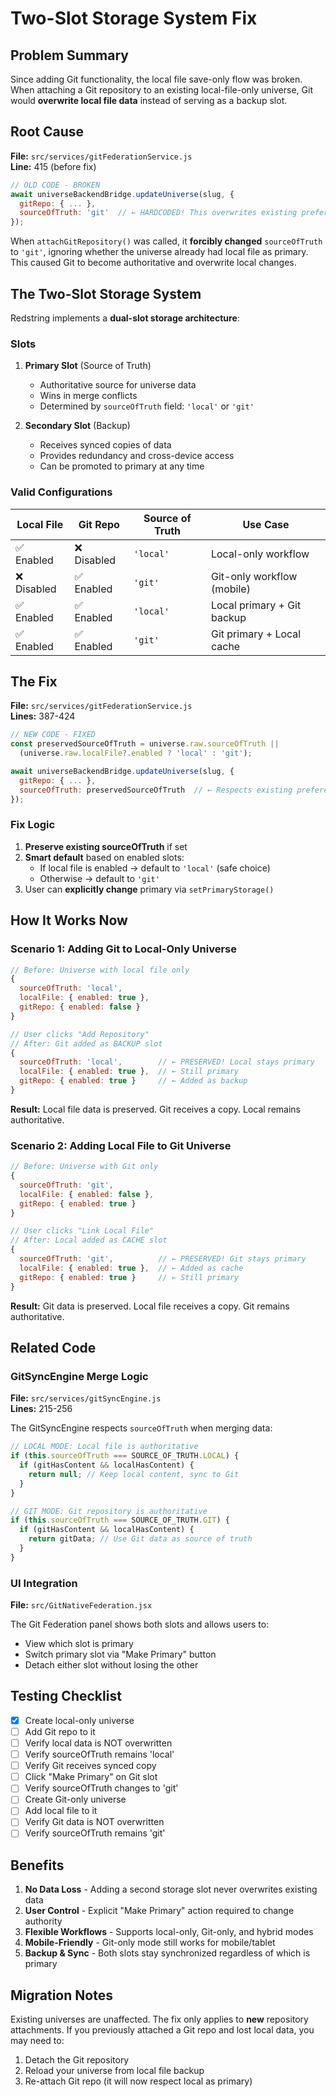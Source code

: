 # Two-Slot Storage System Fix

## Problem Summary

Since adding Git functionality, the local file save-only flow was broken. When attaching a Git repository to an existing local-file-only universe, Git would **overwrite local file data** instead of serving as a backup slot.

## Root Cause

**File:** `src/services/gitFederationService.js`  
**Line:** 415 (before fix)

```javascript
// OLD CODE - BROKEN
await universeBackendBridge.updateUniverse(slug, {
  gitRepo: { ... },
  sourceOfTruth: 'git'  // ← HARDCODED! This overwrites existing preference
});
```

When `attachGitRepository()` was called, it **forcibly changed** `sourceOfTruth` to `'git'`, ignoring whether the universe already had local file as primary. This caused Git to become authoritative and overwrite local changes.

## The Two-Slot Storage System

Redstring implements a **dual-slot storage architecture**:

### Slots

1. **Primary Slot** (Source of Truth)
   - Authoritative source for universe data
   - Wins in merge conflicts
   - Determined by `sourceOfTruth` field: `'local'` or `'git'`

2. **Secondary Slot** (Backup)
   - Receives synced copies of data
   - Provides redundancy and cross-device access
   - Can be promoted to primary at any time

### Valid Configurations

| Local File | Git Repo | Source of Truth | Use Case |
|------------|----------|-----------------|----------|
| ✅ Enabled | ❌ Disabled | `'local'` | Local-only workflow |
| ❌ Disabled | ✅ Enabled | `'git'` | Git-only workflow (mobile) |
| ✅ Enabled | ✅ Enabled | `'local'` | Local primary + Git backup |
| ✅ Enabled | ✅ Enabled | `'git'` | Git primary + Local cache |

## The Fix

**File:** `src/services/gitFederationService.js`  
**Lines:** 387-424

```javascript
// NEW CODE - FIXED
const preservedSourceOfTruth = universe.raw.sourceOfTruth || 
  (universe.raw.localFile?.enabled ? 'local' : 'git');

await universeBackendBridge.updateUniverse(slug, {
  gitRepo: { ... },
  sourceOfTruth: preservedSourceOfTruth  // ← Respects existing preference!
});
```

### Fix Logic

1. **Preserve existing sourceOfTruth** if set
2. **Smart default** based on enabled slots:
   - If local file is enabled → default to `'local'` (safe choice)
   - Otherwise → default to `'git'`
3. User can **explicitly change** primary via `setPrimaryStorage()`

## How It Works Now

### Scenario 1: Adding Git to Local-Only Universe

```javascript
// Before: Universe with local file only
{
  sourceOfTruth: 'local',
  localFile: { enabled: true },
  gitRepo: { enabled: false }
}

// User clicks "Add Repository"
// After: Git added as BACKUP slot
{
  sourceOfTruth: 'local',        // ← PRESERVED! Local stays primary
  localFile: { enabled: true },  // ← Still primary
  gitRepo: { enabled: true }     // ← Added as backup
}
```

**Result:** Local file data is preserved. Git receives a copy. Local remains authoritative.

### Scenario 2: Adding Local File to Git Universe

```javascript
// Before: Universe with Git only
{
  sourceOfTruth: 'git',
  localFile: { enabled: false },
  gitRepo: { enabled: true }
}

// User clicks "Link Local File"
// After: Local added as CACHE slot
{
  sourceOfTruth: 'git',          // ← PRESERVED! Git stays primary
  localFile: { enabled: true },  // ← Added as cache
  gitRepo: { enabled: true }     // ← Still primary
}
```

**Result:** Git data is preserved. Local file receives a copy. Git remains authoritative.

## Related Code

### GitSyncEngine Merge Logic

**File:** `src/services/gitSyncEngine.js`  
**Lines:** 215-256

The GitSyncEngine respects `sourceOfTruth` when merging data:

```javascript
// LOCAL MODE: Local file is authoritative
if (this.sourceOfTruth === SOURCE_OF_TRUTH.LOCAL) {
  if (gitHasContent && localHasContent) {
    return null; // Keep local content, sync to Git
  }
}

// GIT MODE: Git repository is authoritative
if (this.sourceOfTruth === SOURCE_OF_TRUTH.GIT) {
  if (gitHasContent && localHasContent) {
    return gitData; // Use Git data as source of truth
  }
}
```

### UI Integration

**File:** `src/GitNativeFederation.jsx`

The Git Federation panel shows both slots and allows users to:
- View which slot is primary
- Switch primary slot via "Make Primary" button
- Detach either slot without losing the other

## Testing Checklist

- [x] Create local-only universe
- [ ] Add Git repo to it
- [ ] Verify local data is NOT overwritten
- [ ] Verify sourceOfTruth remains 'local'
- [ ] Verify Git receives synced copy
- [ ] Click "Make Primary" on Git slot
- [ ] Verify sourceOfTruth changes to 'git'
- [ ] Create Git-only universe
- [ ] Add local file to it
- [ ] Verify Git data is NOT overwritten
- [ ] Verify sourceOfTruth remains 'git'

## Benefits

1. **No Data Loss** - Adding a second storage slot never overwrites existing data
2. **User Control** - Explicit "Make Primary" action required to change authority
3. **Flexible Workflows** - Supports local-only, Git-only, and hybrid modes
4. **Mobile-Friendly** - Git-only mode still works for mobile/tablet
5. **Backup & Sync** - Both slots stay synchronized regardless of which is primary

## Migration Notes

Existing universes are unaffected. The fix only applies to **new** repository attachments. If you previously attached a Git repo and lost local data, you may need to:

1. Detach the Git repository
2. Reload your universe from local file backup
3. Re-attach Git repo (it will now respect local as primary)

